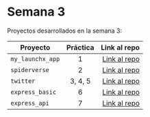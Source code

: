 # Semana 3 

Proyectos desarrollados en la semana 3:

| Proyecto | Práctica | Link al repo |
| ------------- |:-------------:| -----:|
|`my_launchx_app`|1|[Link al repo](https://github.com/cbryanalfonso/Practicas_Semana3_LaunchX/tree/master/my_launchx_app)|
|`spiderverse`|2|[Link al repo](https://github.com/cbryanalfonso/Practicas_Semana3_LaunchX/tree/master/spiderverse)|
|`twitter`|3, 4, 5|[Link al repo](https://github.com/cbryanalfonso/Practicas_Semana3_LaunchX/tree/master/twitter)|
|`express_basic`|6|[Link al repo](https://github.com/LaunchX-InnovaccionVirtual/MissionNodeJS)|
|`express_api`|7|[Link al repo](https://github.com/LaunchX-InnovaccionVirtual/MissionNodeJS)|
